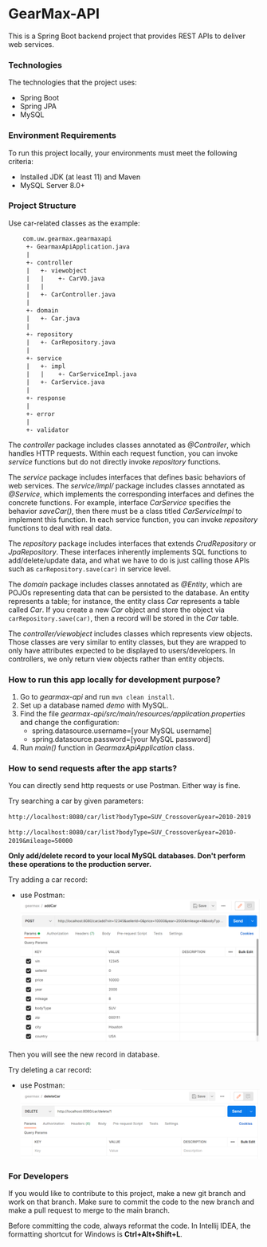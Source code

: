 # GearMax-API

This is a Spring Boot backend project that provides REST APIs to deliver web services.

### Technologies
The technologies that the project uses:
- Spring Boot
- Spring JPA
- MySQL

### Environment Requirements
To run this project locally, your environments must meet the following criteria:
- Installed JDK (at least 11) and Maven
- MySQL Server 8.0+

### Project Structure

Use car-related classes as the example:

        com.uw.gearmax.gearmaxapi
         +- GearmaxApiApplication.java
         |
         +- controller
         |   +- viewobject
         |   |    +- CarVO.java
         |   |
         |   +- CarController.java
         |   
         +- domain
         |   +- Car.java
         |
         +- repository
         |   +- CarRepository.java
         |
         +- service
         |   +- impl
         |   |    +- CarServiceImpl.java
         |   +- CarService.java
         |
         +- response
         |
         +- error
         |
         +- validator

The *controller* package includes classes annotated as *@Controller*, which handles HTTP requests. Within each request 
function, you can invoke *service* functions but do not directly invoke *repository* functions.

The *service* package includes interfaces that defines basic behaviors of web services. The *service/impl/* package 
includes classes annotated as *@Service*, which implements the corresponding interfaces and defines the concrete functions.
For example, interface *CarService* specifies the behavior *saveCar()*, then there must be a class titled *CarServiceImpl* 
to implement this function. In each service function, you can invoke *repository* functions to deal with real data.

The *repository* package includes interfaces that extends *CrudRepository* or *JpaRepository*. These interfaces inherently 
implements SQL functions to add/delete/update data, and what we have to do is just calling those APIs such as `carRepository.save(car)` 
in service level.

The *domain* package includes classes annotated as *@Entity*, which are POJOs representing data that can be persisted to
the database. An entity represents a table; for instance, the entity class *Car* represents a table called *Car*.
If you create a new *Car* object and store the object via `carRepository.save(car)`, then a record will be stored in the *Car* table.

The *controller/viewobject* includes classes which represents view objects. Those classes are very similar to entity classes, 
but they are wrapped to only have attributes expected to be displayed to users/developers. In controllers, we only return view 
objects rather than entity objects.

### How to run this app locally for development purpose?

1. Go to *gearmax-api* and run `mvn clean install`.
2. Set up a database named *demo* with MySQL.
3. Find the file *gearmax-api/src/main/resources/application.properties* and change the configuration:
    - spring.datasource.username=[your MySQL username]
    - spring.datasource.password=[your MySQL password]
4. Run *main()* function in *GearmaxApiApplication* class.

### How to send requests after the app starts?

You can directly send http requests or use Postman. Either way is fine.

Try searching a car by given parameters:

`http://localhost:8080/car/list?bodyType=SUV_Crossover&year=2010-2019`

`http://localhost:8080/car/list?bodyType=SUV_Crossover&year=2010-2019&mileage=50000`


**Only add/delete record to your local MySQL databases. Don't perform these operations to the production server.**

Try adding a car record:

- use Postman:
  ![Add Car by Postman](/img/postman_add_car.png)
  
Then you will see the new record in database.
      
Try deleting a car record:

- use Postman:
![Delete Car by Postman](img/postman_delete_car.png)
  
### For Developers

If you would like to contribute to this project, make a new git branch and work on that branch. Make sure to commit the 
code to the new branch and make a pull request to merge to the main branch.

Before committing the code, always reformat the code. In Intellij IDEA, the formatting shortcut for Windows is **Ctrl+Alt+Shift+L**.
